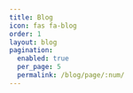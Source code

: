 ```yaml
---
title: Blog
icon: fas fa-blog
order: 1
layout: blog
pagination:
  enabled: true
  per_page: 5
  permalink: /blog/page/:num/
---
```

